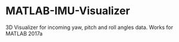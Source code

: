 # MATLAB-IMU-Visualizer
3D Visualizer for incoming yaw, pitch and roll angles data. Works for MATLAB 2017a
